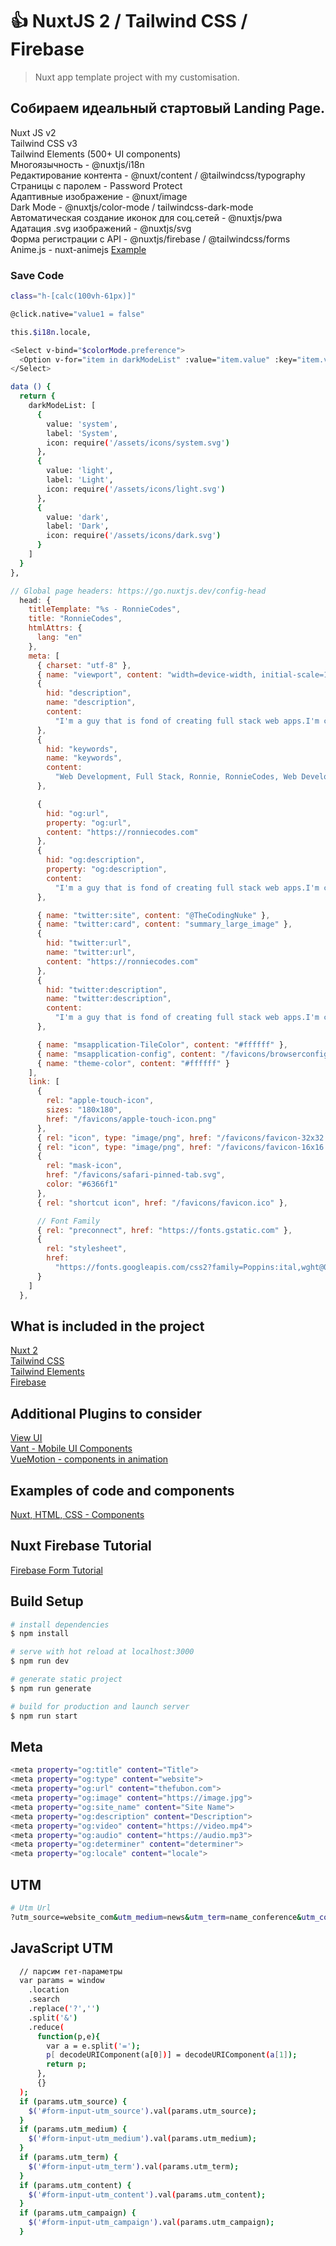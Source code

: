 # 👍 NuxtJS 2 / Tailwind CSS / Firebase
> Nuxt app template project with my customisation.

## Собираем идеальный стартовый Landing Page.

Nuxt JS v2<br>
Tailwind CSS v3<br>
Tailwind Elements (500+ UI components)<br>
Многоязычность - @nuxtjs/i18n<br>
Редактирование контента - @nuxt/content / @tailwindcss/typography<br>
Страницы с паролем - Password Protect<br>
Адаптивные изображение - @nuxt/image<br>
Dark Mode - @nuxtjs/color-mode / tailwindcss-dark-mode<br>
Автоматическая создание иконок для соц.сетей - @nuxtjs/pwa<br>
Адатация .svg изображений - @nuxtjs/svg<br>
Форма регистрации c API - @nuxtjs/firebase / @tailwindcss/forms<br>
Anime.js - nuxt-animejs [Example](https://github.com/ivodolenc/nuxt-animejs)

### Save Code
```bash
class="h-[calc(100vh-61px)]"
```

```bash
@click.native="value1 = false"
```

```bash
this.$i18n.locale,
```

```bash
<Select v-bind="$colorMode.preference">
  <Option v-for="item in darkModeList" :value="item.value" :key="item.value"><img class="inline-block mr-2" :src="item.icon" />{{ item.label }}</Option>
</Select>

data () {
  return {
    darkModeList: [
      {
        value: 'system',
        label: 'System',
        icon: require('/assets/icons/system.svg')
      },
      {
        value: 'light',
        label: 'Light',
        icon: require('/assets/icons/light.svg')
      },
      {
        value: 'dark',
        label: 'Dark',
        icon: require('/assets/icons/dark.svg')
      }
    ]
  }
},
```

```js
// Global page headers: https://go.nuxtjs.dev/config-head
  head: {
    titleTemplate: "%s - RonnieCodes",
    title: "RonnieCodes",
    htmlAttrs: {
      lang: "en"
    },
    meta: [
      { charset: "utf-8" },
      { name: "viewport", content: "width=device-width, initial-scale=1" },
      {
        hid: "description",
        name: "description",
        content:
          "I'm a guy that is fond of creating full stack web apps.I'm currently based in the Netherlands. I create modern and functional web apps."
      },
      {
        hid: "keywords",
        name: "keywords",
        content:
          "Web Development, Full Stack, Ronnie, RonnieCodes, Web Developer, Node.js, Vue.js, Nuxt.js, Node.js Developer"
      },

      {
        hid: "og:url",
        property: "og:url",
        content: "https://ronniecodes.com"
      },
      {
        hid: "og:description",
        property: "og:description",
        content:
          "I'm a guy that is fond of creating full stack web apps.I'm currently based in the Netherlands. I create modern and functional web apps."
      },

      { name: "twitter:site", content: "@TheCodingNuke" },
      { name: "twitter:card", content: "summary_large_image" },
      {
        hid: "twitter:url",
        name: "twitter:url",
        content: "https://ronniecodes.com"
      },
      {
        hid: "twitter:description",
        name: "twitter:description",
        content:
          "I'm a guy that is fond of creating full stack web apps.I'm currently based in the Netherlands. I create modern and functional web apps."
      },

      { name: "msapplication-TileColor", content: "#ffffff" },
      { name: "msapplication-config", content: "/favicons/browserconfig.xml" },
      { name: "theme-color", content: "#ffffff" }
    ],
    link: [
      {
        rel: "apple-touch-icon",
        sizes: "180x180",
        href: "/favicons/apple-touch-icon.png"
      },
      { rel: "icon", type: "image/png", href: "/favicons/favicon-32x32.png" },
      { rel: "icon", type: "image/png", href: "/favicons/favicon-16x16.png" },
      {
        rel: "mask-icon",
        href: "/favicons/safari-pinned-tab.svg",
        color: "#6366f1"
      },
      { rel: "shortcut icon", href: "/favicons/favicon.ico" },

      // Font Family
      { rel: "preconnect", href: "https://fonts.gstatic.com" },
      {
        rel: "stylesheet",
        href:
          "https://fonts.googleapis.com/css2?family=Poppins:ital,wght@0,100;0,200;0,300;0,400;0,500;0,600;0,700;1,100;1,200;1,300;1,400;1,500;1,600;1,700&display=swap"
      }
    ]
  },
  ```

## What is included in the project
[Nuxt 2](https://nuxtjs.org/)<br>
[Tailwind CSS](https://tailwindcss.com/)<br>
[Tailwind Elements](https://tailwind-elements.com/quick-start/)<br>
[Firebase](https://firebase.google.com/)

## Additional Plugins to consider
[View UI](https://www.iviewui.com/)<br>
[Vant - Mobile UI Components](https://vant-contrib.gitee.io/vant/#/en-US/)<br>
[VueMotion - components in animation](https://motion.vueuse.org/)

## Examples of code and components
[Nuxt, HTML, CSS - Components](https://heartcode.fuxing.dev/)

## Nuxt Firebase Tutorial
[Firebase Form Tutorial](https://youtu.be/btQWHig29pA)

## Build Setup

```bash
# install dependencies
$ npm install

# serve with hot reload at localhost:3000
$ npm run dev

# generate static project
$ npm run generate

# build for production and launch server
$ npm run start
```

## Meta

```bash
<meta property="og:title" content="Title">
<meta property="og:type" content="website">
<meta property="og:url" content="thefubon.com">
<meta property="og:image" content="https://image.jpg">
<meta property="og:site_name" content="Site Name">
<meta property="og:description" content="Description">
<meta property="og:video" content="https://video.mp4">
<meta property="og:audio" content="https://audio.mp3">
<meta property="og:determiner" content="determiner">
<meta property="og:locale" content="locale">
```

## UTM

```bash
# Utm Url
?utm_source=website_com&utm_medium=news&utm_term=name_conference&utm_content=article&utm_campaign=moscow
```

## JavaScript UTM

```bash
  // парсим гет-параметры
  var params = window
    .location
    .search
    .replace('?','')
    .split('&')
    .reduce(
      function(p,e){
        var a = e.split('=');
        p[ decodeURIComponent(a[0])] = decodeURIComponent(a[1]);
        return p;
      },
      {}
  );
  if (params.utm_source) {
    $('#form-input-utm_source').val(params.utm_source);
  }
  if (params.utm_medium) {
    $('#form-input-utm_medium').val(params.utm_medium);
  }
  if (params.utm_term) {
    $('#form-input-utm_term').val(params.utm_term);
  }
  if (params.utm_content) {
    $('#form-input-utm_content').val(params.utm_content);
  }
  if (params.utm_campaign) {
    $('#form-input-utm_campaign').val(params.utm_campaign);
  }
```
